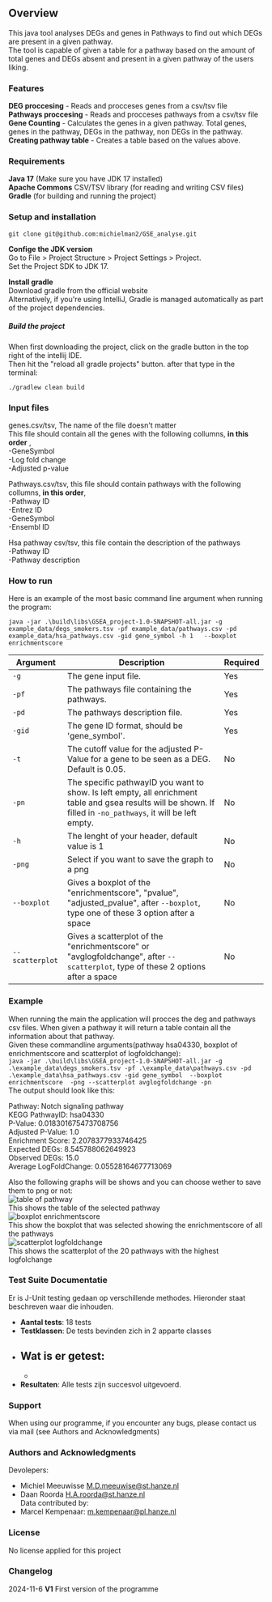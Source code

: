 ## Overview <br>
This java tool analyses DEGs and genes in Pathways to find out which DEGs are present in a given pathway. <br>
The tool is capable of given a table for a pathway based on the amount of total genes and DEGs absent and present in a given pathway of the users liking.<br>

### Features
**DEG proccesing** - Reads and procceses genes from a csv/tsv file <br>
**Pathways proccesing** - Reads and procceses pathways from a csv/tsv file <br>
**Gene Counting** - Calculates the genes in a given pathway. Total genes, genes in the pathway, DEGs in the pathway, non DEGs in the pathway.<br>
**Creating pathway table** - Creates a table based on the values above.<br>

### Requirements <br>
**Java 17** (Make sure you have JDK 17 installed)<br>
**Apache Commons** CSV/TSV library (for reading and writing CSV files)<br>
**Gradle** (for building and running the project)<br>


### Setup and installation <br>
```
git clone git@github.com:michielman2/GSE_analyse.git
```
**Confige the JDK version**<br>
Go to File > Project Structure > Project Settings > Project.<br>
Set the Project SDK to JDK 17.<br>

**Install gradle**<br>
Download gradle from the official website <br>
Alternatively, if you're using IntelliJ, Gradle is managed automatically as part of the project dependencies.<br>

##### Build the project <br>
When first downloading the project, click on the gradle button in the top right of the intellij IDE. <br>
Then hit the "reload all gradle projects" button. after that type in the terminal: <br>
```
./gradlew clean build    
```


### Input files<br>
genes.csv/tsv, The name of the file doesn't matter <br>
This file should contain all the genes with the following collumns, **in this order** ,<br>
-GeneSymbol<br>
-Log fold change<br>
-Adjusted p-value<br>

Pathways.csv/tsv, this file should contain pathways with the following collumns, **in this order**,<br>
-Pathway ID<br>
-Entrez ID<br>
-GeneSymbol<br>
-Ensembl ID<br>

Hsa pathway csv/tsv, this file contain the description of the pathways <br>
-Pathway ID <br>
-Pathway description <br>

### How to run 
Here is an example of the most basic command line argument when running the program: <br>
```
java -jar .\build\libs\GSEA_project-1.0-SNAPSHOT-all.jar -g example_data/degs_smokers.tsv -pf example_data/pathways.csv -pd example_data/hsa_pathways.csv -gid gene_symbol -h 1   --boxplot enrichmentscore
```
| Argument       | Description                             | Required |
|----------------|---------------------------------------|----------------|
| `-g`           | The gene input file.                   | Yes      |
| `-pf`       | The pathways file containing the pathways.           | Yes      |
| `-pd`       | The pathways description file.          | Yes      |
| `-gid`      | The gene ID format, should be 'gene_symbol'.  | Yes |
| `-t`        | The cutoff value for the adjusted P-Value for a gene to be seen as a DEG. Default is 0.05. | No|
| `-pn`       | The specific pathwayID you want to show. Is left empty, all enrichment table and gsea results will be shown. If filled in  `-no_pathways`, it will be left empty. | No| 
| `-h`        | The lenght of your header, default value is 1 | No |
| `-png`      | Select if you want to save the graph to a png | No |
| `--boxplot` | Gives a boxplot of the "enrichmentscore", "pvalue", "adjusted_pvalue", after `--boxplot`, type one of these 3 option after a space | No |
| `--scatterplot`| Gives a scatterplot of the "enrichmentscore" or "avglogfoldchange", after `--scatterplot`, type of these 2 options after a space | No |

### Example<br>
When running the main the application will procces the deg and pathways csv files. When given a pathway it will return a table contain all the information about that pathway.<br>
Given these commandline arguments(pathway hsa04330, boxplot of enrichmentscore and scatterplot of logfoldchange): <br>
```java -jar .\build\libs\GSEA_project-1.0-SNAPSHOT-all.jar -g .\example_data\degs_smokers.tsv -pf .\example_data\pathways.csv -pd .\example_data\hsa_pathways.csv -gid gene_symbol  --boxplot enrichmentscore  -png --scatterplot avglogfoldchange -pn``` <br>
The output should look like this: <br>

Pathway: Notch signaling pathway <br>
KEGG PathwayID: hsa04330 <br>
P-Value: 0.018301675473708756 <br>
Adjusted P-Value: 1.0 <br>
Enrichment Score: 2.2078377933746425 <br>
Expected DEGs: 8.545788062649923 <br>
Observed DEGs: 15.0 <br>
Average LogFoldChange: 0.05528164677713069 <br>

Also the following graphs will be shows and you can choose wether to save them to png or not: <br>
![table of pathway](https://github.com/michielman2/GSE_analyse/raw/main/images/pathway%20table.png) <br>
This shows the table of the selected pathway <br>
![boxplot enrichmentscore](https://github.com/michielman2/GSE_analyse/raw/main/images/boxplot_en.png) <br>
This show the boxplot that was selected showing the enrichmentscore of all the pathways <br>
![scatterplot logfoldchange](https://github.com/michielman2/GSE_analyse/blob/main/images/logfoldchange_pathways.png) <br>
This shows the scatterplot of the 20 pathways with the highest logfolchange<br>

### Test Suite Documentatie <br>
Er is J-Unit testing gedaan op verschillende methodes. Hieronder staat beschreven waar die inhouden. <br>

- **Aantal tests**: 18 tests <Br>
- **Testklassen**: De tests bevinden zich in 2 apparte classes <br>
- **Wat is er getest**: <br>
  - 
  - 
- **Resultaten**: Alle tests zijn succesvol uitgevoerd. <br>


### Support <br>
When using our programme, if you encounter any bugs, please contact us via mail (see Authors and Acknowledgments) <br>
### Authors and Acknowledgments <br>
Devolepers: <br>
* Michiel Meeuwisse M.D.meeuwise@st.hanze.nl    <br>
* Daan Roorda H.A.roorda@st.hanze.nl <br>
Data contributed by: <br>
* Marcel Kempenaar: m.kempenaar@pl.hanze.nl

### License <br>
No license applied for this project <br>

### Changelog <br>
2024-11-6 **V1** First version of the programme




